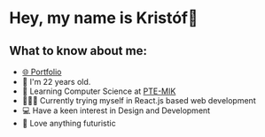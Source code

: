 <h1>Hey, my name is Kristóf👋</h1>
<h2>What to know about me:</h2>
<ul>
  <li><a href="https://kristofnyari.me/">🌐 Portfolio</li></a>
  <li>👦 I'm 22 years old.</li>
  <li>📕 Learning Computer Science at <a href="https://english.mik.pte.hu/">PTE-MIK</a></li>
  <li>👨🏽‍💻 Currently trying myself in React.js based web development</li>
  <li>💻 Have a keen interest in Design and Development</li>
  <li>🤖 Love anything futuristic</li>
</ul>
